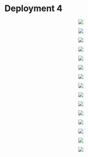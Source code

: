 # Deployment 4

<p align="center"><img src="https://github.com/djtoler/Deployment4___Nginx_Jenkins/blob/main/assets/cpu1.PNG"></p>
<p align="center"><img src="https://github.com/djtoler/Deployment4___Nginx_Jenkins/blob/main/assets/cpu_from_sysstat.PNG"></p>
<p align="center"><img src="https://github.com/djtoler/Deployment4___Nginx_Jenkins/blob/main/assets/cpu_from_sysstat_during_build.PNG"></p>
<p align="center"><img src="https://github.com/djtoler/Deployment4___Nginx_Jenkins/blob/main/assets/cpu_system.PNG"></p>
<p align="center"><img src="https://github.com/djtoler/Deployment4___Nginx_Jenkins/blob/main/assets/cpu_user.PNG"></p>
<p align="center"><img src="https://github.com/djtoler/Deployment4___Nginx_Jenkins/blob/main/assets/cw_alarm_set_up.PNG"></p>
<p align="center"><img src="https://github.com/djtoler/Deployment4___Nginx_Jenkins/blob/main/assets/cw_setup.PNG"></p>
<p align="center"><img src="https://github.com/djtoler/Deployment4___Nginx_Jenkins/blob/main/assets/disk_io.PNG"></p>
<p align="center"><img src="https://github.com/djtoler/Deployment4___Nginx_Jenkins/blob/main/assets/dp4error.PNG"></p>
<p align="center"><img src="https://github.com/djtoler/Deployment4___Nginx_Jenkins/blob/main/assets/jenkins_dev_build_4.PNG"></p>
<p align="center"><img src="https://github.com/djtoler/Deployment4___Nginx_Jenkins/blob/main/assets/nginx_landingpage.PNG"></p>
<p align="center"><img src="https://github.com/djtoler/Deployment4___Nginx_Jenkins/blob/main/assets/n_working_nginx.PNG"></p>
<p align="center"><img src="https://github.com/djtoler/Deployment4___Nginx_Jenkins/blob/main/assets/t2_details.PNG"></p>
<p align="center"><img src="https://github.com/djtoler/Deployment4___Nginx_Jenkins/blob/main/assets/working_nginx.PNG"></p>
<p align="center"><img src="https://github.com/djtoler/Deployment4___Nginx_Jenkins/blob/main/assets/dp4.svg"></p>
